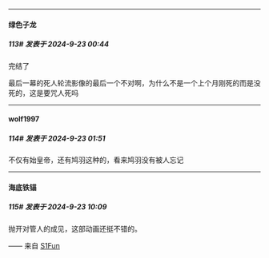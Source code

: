 ﻿
*****

####  绿色子龙  
##### 113#       发表于 2024-9-23 00:44

完结了

最后一幕的死人轮流影像的最后一个不对啊，为什么不是一个上个月刚死的而是没死的，这是要咒人死吗


*****

####  wolf1997  
##### 114#       发表于 2024-9-23 01:51

不仅有始皇帝，还有鸠羽这种的，看来鸠羽没有被人忘记


*****

####  海底铁锚  
##### 115#       发表于 2024-9-23 10:09

抛开对管人的成见，这部动画还挺不错的。

—— 来自 [S1Fun](https://s1fun.koalcat.com)

